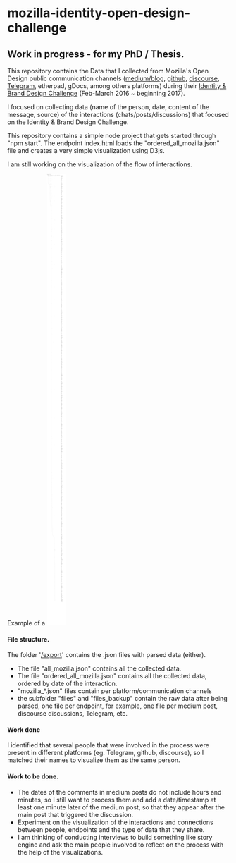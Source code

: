 # mozilla-identity-open-design-challenge

## Work in progress - for my PhD / Thesis.

This repository contains the Data that I collected from Mozilla's Open Design public communication channels ([medium/blog](https://blog.mozilla.org/opendesign/), [github](https://github.com/mozilla/OpenDesign), [discourse](https://discourse.mozilla.org/), [Telegram](https://t.me/opendesign), etherpad, gDocs, among others platforms) during their [Identity & Brand Design Challenge](https://github.com/mozilla/OpenDesign/issues/39) (Feb-March 2016 ~ beginning 2017).

I focused on collecting data (name of the person, date, content of the message, source) of the interactions (chats/posts/discussions) that focused on the Identity & Brand Design Challenge.

This repository contains a simple node project that gets started through "npm start". The endpoint index.html loads the "ordered_all_mozilla.json" file and creates a very simple visualization using D3js.

I am still working on the visualization of the flow of interactions.

Example of a ![Simple visualization of the interactions](visualization_interactions_mozilla_design_process.png)

#### File structure.

The folder '[/export](https://github.com/jmunox/mozilla-identity-open-design-challenge/tree/master/export)' contains the .json files with parsed data (either).
- The file "all_mozilla.json" contains all the collected data.
- The file "ordered_all_mozilla.json" contains all the collected data, ordered by date of the interaction.
- "mozilla_*.json" files contain per platform/communication channels
- the subfolder "files" and "files_backup" contain the raw data after being parsed, one file per endpoint, for example,  one file per medium post, discourse discussions, Telegram, etc.


#### Work done
I identified that several people that were involved in the process were present in different platforms (eg. Telegram, github, discourse), so I matched their names to visualize them as the same person.

#### Work to be done.
- The dates of the comments in medium posts do not include hours and minutes, so I still want to process them and add a date/timestamp at least one minute later of the medium post, so that they appear after the main post that triggered the discussion.
- Experiment on the visualization of the interactions and connections between people, endpoints and the type of data that they share.
- I am thinking of conducting interviews to build something like story engine and ask the main people involved to reflect on the process with the help of the visualizations.
